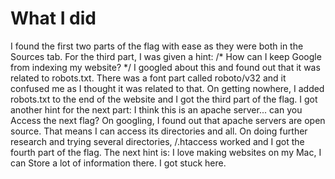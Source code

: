 # What I did
I found the first two parts of the flag with ease as they were both in the Sources tab. For the third part, I was given a hint:
/* How can I keep Google from indexing my website? */
I googled about this and found out that it was related to robots.txt. There was a font part called roboto/v32 and it confused me as I thought it was related to that. On getting nowhere, I added robots.txt to the end of the website and I got the third part of the flag. I got another hint for the next part:
 I think this is an apache server... can you Access the next flag?
 On googling, I found out that apache servers are open source. That means I can access its directories and all. On doing further research and trying several directories, /.htaccess worked and I got the fourth part of the flag. The next hint is:
I love making websites on my Mac, I can Store a lot of information there.
I got stuck here. 
